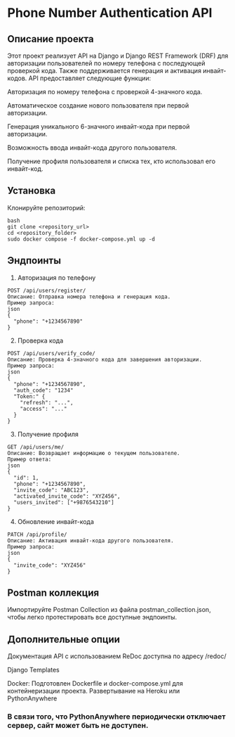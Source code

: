 # Phone Number Authentication API

## Описание проекта
Этот проект реализует API на Django и Django REST Framework (DRF) для авторизации пользователей по номеру телефона с последующей проверкой кода. Также поддерживается генерация и активация инвайт-кодов. API предоставляет следующие функции:

Авторизация по номеру телефона с проверкой 4-значного кода.

Автоматическое создание нового пользователя при первой 
авторизации.

Генерация уникального 6-значного инвайт-кода при первой авторизации.

Возможность ввода инвайт-кода другого пользователя.

Получение профиля пользователя и списка тех, кто использовал его инвайт-код.

## Установка
Клонируйте репозиторий:
```
bash
git clone <repository_url>
cd <repository_folder>
sudo docker compose -f docker-compose.yml up -d
```

## Эндпоинты
1. Авторизация по телефону
```
POST /api/users/register/
Описание: Отправка номера телефона и генерация кода.
Пример запроса:
json
{
  "phone": "+1234567890"
}
```
2. Проверка кода
```
POST /api/users/verify_code/
Описание: Проверка 4-значного кода для завершения авторизации.
Пример запроса:
json
{
  "phone": "+1234567890",
  "auth_code": "1234"
  "Token:" {
    "refresh": "...",
    "access": "..."
  }
}
```
3. Получение профиля
```
GET /api/users/me/
Описание: Возвращает информацию о текущем пользователе.
Пример ответа:
json
{
  "id": 1,
  "phone": "+1234567890",
  "invite_code": "ABC123",
  "activated_invite_code": "XYZ456",
  "users_invited": ["+9876543210"]
}
```
4. Обновление инвайт-кода
```
PATCH /api/profile/
Описание: Активация инвайт-кода другого пользователя.
Пример запроса:
json
{
  "invite_code": "XYZ456"
}
```
## Postman коллекция
Импортируйте Postman Collection из файла postman_collection.json, чтобы легко протестировать все доступные эндпоинты.

## Дополнительные опции
Документация API с использованием ReDoc доступна по адресу /redoc/

Django Templates

Docker: Подготовлен Dockerfile и docker-compose.yml для контейнеризации проекта.
Развертывание на Heroku или PythonAnywhere

### В связи того, что PythonAnywhere периодически отключает сервер, сайт может быть не доступен.
